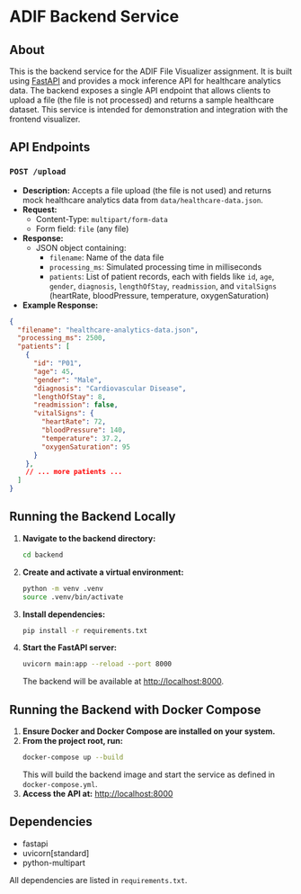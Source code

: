 # ADIF Backend Service

## About
This is the backend service for the ADIF File Visualizer assignment. It is built using [FastAPI](https://fastapi.tiangolo.com/) and provides a mock inference API for healthcare analytics data. The backend exposes a single API endpoint that allows clients to upload a file (the file is not processed) and returns a sample healthcare dataset. This service is intended for demonstration and integration with the frontend visualizer.

## API Endpoints

### `POST /upload`
- **Description:** Accepts a file upload (the file is not used) and returns mock healthcare analytics data from `data/healthcare-data.json`.
- **Request:**
  - Content-Type: `multipart/form-data`
  - Form field: `file` (any file)
- **Response:**
  - JSON object containing:
    - `filename`: Name of the data file
    - `processing_ms`: Simulated processing time in milliseconds
    - `patients`: List of patient records, each with fields like `id`, `age`, `gender`, `diagnosis`, `lengthOfStay`, `readmission`, and `vitalSigns` (heartRate, bloodPressure, temperature, oxygenSaturation)
- **Example Response:**
```json
{
  "filename": "healthcare-analytics-data.json",
  "processing_ms": 2500,
  "patients": [
    {
      "id": "P01",
      "age": 45,
      "gender": "Male",
      "diagnosis": "Cardiovascular Disease",
      "lengthOfStay": 8,
      "readmission": false,
      "vitalSigns": {
        "heartRate": 72,
        "bloodPressure": 140,
        "temperature": 37.2,
        "oxygenSaturation": 95
      }
    },
    // ... more patients ...
  ]
}
```

## Running the Backend Locally

1. **Navigate to the backend directory:**
   ```bash
   cd backend
   ```
2. **Create and activate a virtual environment:**
   ```bash
   python -m venv .venv
   source .venv/bin/activate
   ```
3. **Install dependencies:**
   ```bash
   pip install -r requirements.txt
   ```
4. **Start the FastAPI server:**
   ```bash
   uvicorn main:app --reload --port 8000
   ```
   The backend will be available at [http://localhost:8000](http://localhost:8000).

## Running the Backend with Docker Compose

1. **Ensure Docker and Docker Compose are installed on your system.**
2. **From the project root, run:**
   ```bash
   docker-compose up --build
   ```
   This will build the backend image and start the service as defined in `docker-compose.yml`.
3. **Access the API at:** [http://localhost:8000](http://localhost:8000)

## Dependencies
- fastapi
- uvicorn[standard]
- python-multipart

All dependencies are listed in `requirements.txt`.